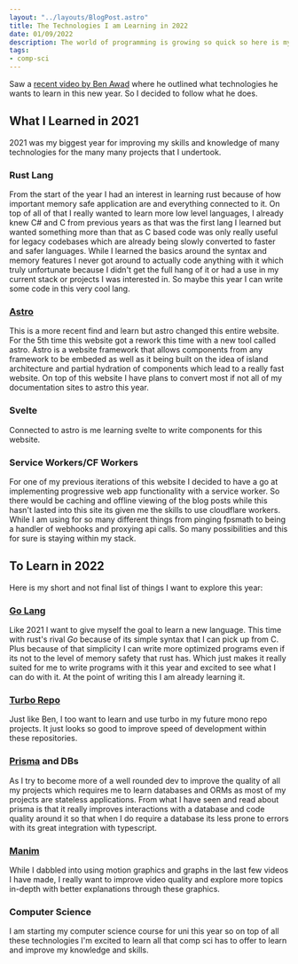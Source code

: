 ```yaml
---
layout: "../layouts/BlogPost.astro"
title: The Technologies I am Learning in 2022
date: 01/09/2022
description: The world of programming is growing so quick so here is my short list of tech that I want to learn in the new year
tags: 
- comp-sci
---
```


Saw a [recent video by Ben Awad](https://www.youtube.com/watch?v=qQzrGffpIGI)
where he outlined what technologies he wants to learn in this new year.
So I decided to follow what he does.

## What I Learned in 2021

2021 was my biggest year for improving my skills and knowledge of many technologies
for the many many projects that I undertook.

### Rust Lang

From the start of the year I had an interest in learning rust
because of how important memory safe application are and
everything connected to it.
On top of all of that I really wanted to learn more low level languages,
I already knew C# and C from previous years as that was the first lang I learned
but wanted something more than that as C based code was only really useful for
legacy codebases which are already being slowly converted to faster and safer languages.
While I learned the basics around the syntax and memory features I never got around
to actually code anything with it which truly unfortunate because I didn't get the
full hang of it or had a use in my current stack or projects I was interested in.
So maybe this year I can write some code in this very cool lang.

### [Astro](https://astro.build)

This is a more recent find and learn but astro changed
this entire website.
For the 5th time this website got a rework this time with a new tool called astro.
Astro is a website framework that allows components from any framework to be embeded
as well as it being built on the idea of island architecture and
partial hydration of components which lead to a really fast website.
On top of this website I have plans to convert most if not all of
my documentation sites to astro this year.

### Svelte

Connected to astro is me learning svelte to write components for this website.

### Service Workers/CF Workers

For one of my previous iterations of this website I decided to have a go at implementing
progressive web app functionality with a service worker.
So there would be caching and offline viewing of the blog posts while this
hasn't lasted into this site its given me the skills to use cloudflare workers.
While I am using for so many different things from pinging fpsmath to
being a handler of webhooks and proxying api calls.
So many possibilities and this for sure is staying within my stack.

## To Learn in 2022

Here is my short and not final list of things I want to explore this year:

### [Go Lang](https://go.dev)

Like 2021 I want to give myself the goal to learn a new language.
This time with rust's rival *Go* because of its simple syntax that I
can pick up from C.
Plus because of that simplicity I can write more optimized programs
even if its not to the level of memory safety that rust has.
Which just makes it really suited for me to write programs with it
this year and excited to see what I can do with it.
At the point of writing this I am already learning it.

### [Turbo Repo](https://turborepo.org/)

Just like Ben, I too want to learn and use turbo in my future mono repo projects.
It just looks so good to improve speed of development within these repositories.

### [Prisma](https://www.prisma.io/) and DBs

As I try to become more of a well rounded dev to improve the quality of all my projects
which requires me to learn databases and ORMs
as most of my projects are stateless applications.
From what I have seen and read about prisma is that it really improves interactions
with a database and code quality around it so that when I do require a database
its less prone to errors with its great integration with typescript.

### [Manim](https://github.com/ManimCommunity/manim)

While I dabbled into using motion graphics and graphs in the last few videos
I have made, I really want to improve video quality and explore more topics in-depth
with better explanations through these graphics.

### Computer Science

I am starting my computer science course for uni this year
so on top of all these technologies
I'm excited to learn all that comp sci has to offer to learn and improve
my knowledge and skills.
